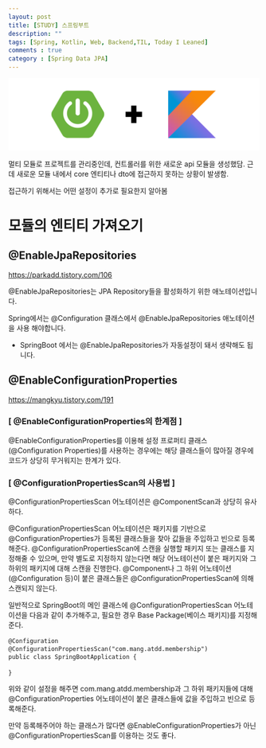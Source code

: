 ```yaml
---
layout: post
title: [STUDY] 스프링부트
description: ""
tags: [Spring, Kotlin, Web, Backend,TIL, Today I Leaned]
comments : true
category : [Spring Data JPA]
---
```



<img class="image fit" src="/post/images/springKotlin.png">


멀티 모듈로 프로젝트를 관리중인데, 컨트롤러를 위한 새로운 api 모듈을 생성했담.
근데 새로운 모듈 내에서 core 엔티티나 dto에 접근하지 못하는 상황이 발생함.

접근하기 위해서는 어떤 설정이 추가로 필요한지 알아봄



# 모듈의 엔티티 가져오기


## @EnableJpaRepositories
https://parkadd.tistory.com/106

@EnableJpaRepositories는 JPA Repository들을 활성화하기 위한 애노테이션입니다.

Spring에서는 @Configuration 클래스에서 @EnableJpaRepositories 애노테이션을 사용 해야합니다.

* SpringBoot 에서는 @EnableJpaRepositories가 자동설정이 돼서 생략해도 됩니다.




## @EnableConfigurationProperties

https://mangkyu.tistory.com/191

### [ @EnableConfigurationProperties의 한계점 ]
@EnableConfigurationProperties를 이용해 설정 프로퍼티 클래스(@Configuration Properties)를 사용하는 경우에는 해당 클래스들이 많아질 경우에 코드가 상당히 무거워지는 한계가 있다.


### [ @ConfigurationPropertiesScan의 사용법 ]
@ConfigurationPropertiesScan 어노테이션은 @ComponentScan과 상당히 유사하다.

@ConfigurationPropertiesScan 어노테이션은 패키지를 기반으로 @ConfigurationProperties가 등록된 클래스들을 찾아 값들을 주입하고 빈으로 등록해준다. @ConfigurationPropertiesScan에 스캔을 실행할 패키지 또는 클래스를 지정해줄 수 있으며, 만약 별도로 지정하지 않는다면 해당 어노테이션이 붙은 패키지와 그 하위의 패키지에 대해 스캔을 진행한다. @Component나 그 하위 어노테이션(@Configuration 등)이 붙은 클래스들은 @ConfigurationPropertiesScan에 의해 스캔되지 않는다.

일반적으로 SpringBoot의 메인 클래스에 @ConfigurationPropertiesScan 어노테이션을 다음과 같이 추가해주고, 필요한 경우 Base Package(베이스 패키지)를 지정해준다.


```
@Configuration
@ConfigurationPropertiesScan("com.mang.atdd.membership")
public class SpringBootApplication {

}
```


위와 같이 설정을 해주면 com.mang.atdd.membership과 그 하위 패키지들에 대해 @ConfigurationProperties 어노테이션이 붙은 클래스들에 값을 주입하고 빈으로 등록해준다.

만약 등록해주어야 하는 클래스가 많다면 @EnableConfigurationProperties가 아닌 @ConfigurationPropertiesScan를 이용하는 것도 좋다.
